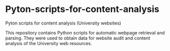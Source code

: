 # Pyton-scripts-for-content-analysis
Pyton scripts for content analysis (University websites)

This repository contains Python scripts for automatic webpage retrieval and parsing. They were used to obtain data for website audit and content analysis of the University web resources.
